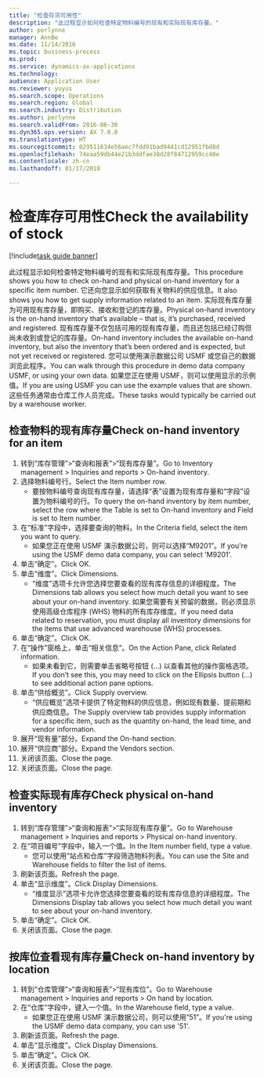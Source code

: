 ```yaml
---
title: "检查存货可用性"
description: "此过程显示如何检查特定物料编号的现有和实际现有库存量。"
author: perlynne
manager: AnnBe
ms.date: 11/14/2016
ms.topic: business-process
ms.prod: 
ms.service: dynamics-ax-applications
ms.technology: 
audience: Application User
ms.reviewer: yuyus
ms.search.scope: Operations
ms.search.region: Global
ms.search.industry: Distribution
ms.author: perlynne
ms.search.validFrom: 2016-06-30
ms.dyn365.ops.version: AX 7.0.0
ms.translationtype: HT
ms.sourcegitcommit: 029511634e56aec7fdd91bad9441cd12951fbd8d
ms.openlocfilehash: 74eaa59db44e21b3ddfae38d28f84712959cc40e
ms.contentlocale: zh-cn
ms.lasthandoff: 01/17/2018

---
```

# <a name="check-the-availability-of-stock"></a><span data-ttu-id="3c7d5-103">检查库存可用性</span><span class="sxs-lookup"><span data-stu-id="3c7d5-103">Check the availability of stock</span></span>

[!include[task guide banner](../../includes/task-guide-banner.md)]

<span data-ttu-id="3c7d5-104">此过程显示如何检查特定物料编号的现有和实际现有库存量。</span><span class="sxs-lookup"><span data-stu-id="3c7d5-104">This procedure shows you how to check on-hand and physical on-hand inventory for a specific item number.</span></span> <span data-ttu-id="3c7d5-105">它还向您显示如何获取有关物料的供应信息。</span><span class="sxs-lookup"><span data-stu-id="3c7d5-105">It also shows you how to get supply information related to an item.</span></span> <span data-ttu-id="3c7d5-106">实际现有库存量为可用现有库存量，即购买、接收和登记的库存量。</span><span class="sxs-lookup"><span data-stu-id="3c7d5-106">Physical on-hand inventory is the on-hand inventory that’s available – that is, it’s purchased, received and registered.</span></span> <span data-ttu-id="3c7d5-107">现有库存量不仅包括可用的现有库存量，而且还包括已经订购但尚未收到或登记的库存量。</span><span class="sxs-lookup"><span data-stu-id="3c7d5-107">On-hand inventory includes the available on-hand inventory, but also the inventory that’s been ordered and is expected, but not yet received or registered.</span></span> <span data-ttu-id="3c7d5-108">您可以使用演示数据公司 USMF 或您自己的数据浏览此程序。</span><span class="sxs-lookup"><span data-stu-id="3c7d5-108">You can walk through this procedure in demo data company USMF, or using your own data.</span></span> <span data-ttu-id="3c7d5-109">如果您正在使用 USMF，则可以使用显示的示例值。</span><span class="sxs-lookup"><span data-stu-id="3c7d5-109">If you are using USMF you can use the example values that are shown.</span></span> <span data-ttu-id="3c7d5-110">这些任务通常由仓库工作人员完成。</span><span class="sxs-lookup"><span data-stu-id="3c7d5-110">These tasks would typically be carried out by a warehouse worker.</span></span>


## <a name="check-on-hand-inventory-for-an-item"></a><span data-ttu-id="3c7d5-111">检查物料的现有库存量</span><span class="sxs-lookup"><span data-stu-id="3c7d5-111">Check on-hand inventory for an item</span></span>
1. <span data-ttu-id="3c7d5-112">转到“库存管理”>“查询和报表”>“现有库存量”。</span><span class="sxs-lookup"><span data-stu-id="3c7d5-112">Go to Inventory management > Inquiries and reports > On-hand inventory.</span></span>
2. <span data-ttu-id="3c7d5-113">选择物料编号行。</span><span class="sxs-lookup"><span data-stu-id="3c7d5-113">Select the Item number row.</span></span>
    * <span data-ttu-id="3c7d5-114">要按物料编号查询现有库存量，请选择“表”设置为现有库存量和“字段”设置为物料编号的行。</span><span class="sxs-lookup"><span data-stu-id="3c7d5-114">To query the on-hand inventory by item number, select the row where the Table is set to On-hand inventory and Field is set to Item number.</span></span>  
3. <span data-ttu-id="3c7d5-115">在“标准”字段中，选择要查询的物料。</span><span class="sxs-lookup"><span data-stu-id="3c7d5-115">In the Criteria field, select the item you want to query.</span></span>
    * <span data-ttu-id="3c7d5-116">如果您正在使用 USMF 演示数据公司，则可以选择“M9201”。</span><span class="sxs-lookup"><span data-stu-id="3c7d5-116">If you're using the USMF demo data company, you can select 'M9201'.</span></span>  
4. <span data-ttu-id="3c7d5-117">单击“确定”。</span><span class="sxs-lookup"><span data-stu-id="3c7d5-117">Click OK.</span></span>
5. <span data-ttu-id="3c7d5-118">单击“维度”。</span><span class="sxs-lookup"><span data-stu-id="3c7d5-118">Click Dimensions.</span></span>
    * <span data-ttu-id="3c7d5-119">“维度”选项卡允许您选择您要查看的现有库存信息的详细程度。</span><span class="sxs-lookup"><span data-stu-id="3c7d5-119">The Dimensions tab allows you select how much detail you want to see about your on-hand inventory.</span></span> <span data-ttu-id="3c7d5-120">如果您需要有关预留的数据，则必须显示使用高级仓库程序 (WHS) 物料的所有库存维度。</span><span class="sxs-lookup"><span data-stu-id="3c7d5-120">If you need data related to reservation, you must display all inventory dimensions for the items that use advanced warehouse (WHS) processes.</span></span>  
6. <span data-ttu-id="3c7d5-121">单击“确定”。</span><span class="sxs-lookup"><span data-stu-id="3c7d5-121">Click OK.</span></span>
7. <span data-ttu-id="3c7d5-122">在“操作”窗格上，单击“相关信息”。</span><span class="sxs-lookup"><span data-stu-id="3c7d5-122">On the Action Pane, click Related information.</span></span>
    * <span data-ttu-id="3c7d5-123">如果未看到它，则需要单击省略号按钮 (…) 以查看其他的操作窗格选项。</span><span class="sxs-lookup"><span data-stu-id="3c7d5-123">If you don’t see this, you may need to click on the Ellipsis button (…) to see additional action pane options.</span></span>  
8. <span data-ttu-id="3c7d5-124">单击“供给概览”。</span><span class="sxs-lookup"><span data-stu-id="3c7d5-124">Click Supply overview.</span></span>
    * <span data-ttu-id="3c7d5-125">“供应概览”选项卡提供了特定物料的供应信息，例如现有数量、提前期和供应商信息。</span><span class="sxs-lookup"><span data-stu-id="3c7d5-125">The Supply overview tab provides supply information for a specific item, such as the quantity on-hand, the lead time, and vendor information.</span></span>  
9. <span data-ttu-id="3c7d5-126">展开“现有量”部分。</span><span class="sxs-lookup"><span data-stu-id="3c7d5-126">Expand the On-hand section.</span></span>
10. <span data-ttu-id="3c7d5-127">展开“供应商”部分。</span><span class="sxs-lookup"><span data-stu-id="3c7d5-127">Expand the Vendors section.</span></span>
11. <span data-ttu-id="3c7d5-128">关闭该页面。</span><span class="sxs-lookup"><span data-stu-id="3c7d5-128">Close the page.</span></span>
12. <span data-ttu-id="3c7d5-129">关闭该页面。</span><span class="sxs-lookup"><span data-stu-id="3c7d5-129">Close the page.</span></span>

## <a name="check-physical-on-hand-inventory"></a><span data-ttu-id="3c7d5-130">检查实际现有库存</span><span class="sxs-lookup"><span data-stu-id="3c7d5-130">Check physical on-hand inventory</span></span>
1. <span data-ttu-id="3c7d5-131">转到“库存管理”>“查询和报表”>“实际现有库存量”。</span><span class="sxs-lookup"><span data-stu-id="3c7d5-131">Go to Warehouse management > Inquiries and reports > Physical on-hand inventory.</span></span>
2. <span data-ttu-id="3c7d5-132">在“项目编号”字段中，输入一个值。</span><span class="sxs-lookup"><span data-stu-id="3c7d5-132">In the Item number field, type a value.</span></span>
    * <span data-ttu-id="3c7d5-133">您可以使用“站点和仓库”字段筛选物料列表。</span><span class="sxs-lookup"><span data-stu-id="3c7d5-133">You can use the Site and Warehouse fields to filter the list of items.</span></span>  
3. <span data-ttu-id="3c7d5-134">刷新该页面。</span><span class="sxs-lookup"><span data-stu-id="3c7d5-134">Refresh the page.</span></span>
4. <span data-ttu-id="3c7d5-135">单击“显示维度”。</span><span class="sxs-lookup"><span data-stu-id="3c7d5-135">Click Display Dimensions.</span></span>
    * <span data-ttu-id="3c7d5-136">“维度显示”选项卡允许您选择您要查看的现有库存信息的详细程度。</span><span class="sxs-lookup"><span data-stu-id="3c7d5-136">The Dimensions Display tab allows you select how much detail you want to see about your on-hand inventory.</span></span>  
5. <span data-ttu-id="3c7d5-137">单击“确定”。</span><span class="sxs-lookup"><span data-stu-id="3c7d5-137">Click OK.</span></span>
6. <span data-ttu-id="3c7d5-138">关闭该页面。</span><span class="sxs-lookup"><span data-stu-id="3c7d5-138">Close the page.</span></span>

## <a name="check-on-hand-inventory-by-location"></a><span data-ttu-id="3c7d5-139">按库位查看现有库存量</span><span class="sxs-lookup"><span data-stu-id="3c7d5-139">Check on-hand inventory by location</span></span>
1. <span data-ttu-id="3c7d5-140">转到“仓库管理”>“查询和报表”>“现有库位”。</span><span class="sxs-lookup"><span data-stu-id="3c7d5-140">Go to Warehouse management > Inquiries and reports > On hand by location.</span></span>
2. <span data-ttu-id="3c7d5-141">在“仓库”字段中，键入一个值。</span><span class="sxs-lookup"><span data-stu-id="3c7d5-141">In the Warehouse field, type a value.</span></span>
    * <span data-ttu-id="3c7d5-142">如果您正在使用 USMF 演示数据公司，则可以使用“51”。</span><span class="sxs-lookup"><span data-stu-id="3c7d5-142">If you're using the USMF demo data company, you can use '51'.</span></span>  
3. <span data-ttu-id="3c7d5-143">刷新该页面。</span><span class="sxs-lookup"><span data-stu-id="3c7d5-143">Refresh the page.</span></span>
4. <span data-ttu-id="3c7d5-144">单击“显示维度”。</span><span class="sxs-lookup"><span data-stu-id="3c7d5-144">Click Display Dimensions.</span></span>
5. <span data-ttu-id="3c7d5-145">单击“确定”。</span><span class="sxs-lookup"><span data-stu-id="3c7d5-145">Click OK.</span></span>
6. <span data-ttu-id="3c7d5-146">关闭该页面。</span><span class="sxs-lookup"><span data-stu-id="3c7d5-146">Close the page.</span></span>

